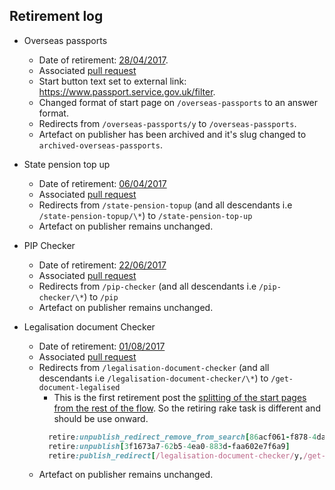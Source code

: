 ## Retirement log

- Overseas passports
  - Date of retirement: [28/04/2017](https://github.com/alphagov/smart-answers/releases/tag/release_3562).
  - Associated [pull request](https://github.com/alphagov/smart-answers/pull/3014)
  - Start button text set to external link: https://www.passport.service.gov.uk/filter.
  - Changed format of start page on `/overseas-passports` to an answer format.
  - Redirects from `/overseas-passports/y` to `/overseas-passports`.
  - Artefact on publisher has been archived and it's slug changed to `archived-overseas-passports`.

- State pension top up
  - Date of retirement:  [06/04/2017](https://github.com/alphagov/smart-answers/releases/tag/release_3549)
  - Associated [pull request](https://github.com/alphagov/smart-answers/pull/2996)
  - Redirects from `/state-pension-topup` (and all descendants i.e `/state-pension-topup/\*`) to `/state-pension-top-up`
  - Artefact on publisher remains unchanged.

- PIP Checker
  - Date of retirement:  [22/06/2017](https://github.com/alphagov/smart-answers/releases/tag/release_3626)
  - Associated [pull request](https://github.com/alphagov/smart-answers/pull/3035)
  - Redirects from `/pip-checker` (and all descendants i.e `/pip-checker/\*`) to `/pip`
  - Artefact on publisher remains unchanged.

- Legalisation document Checker
  - Date of retirement:  [01/08/2017](https://github.com/alphagov/smart-answers/releases/tag/release_3690)
  - Associated [pull request](https://github.com/alphagov/smart-answers/pull/3163)
  - Redirects from `/legalisation-document-checker` (and all descendants i.e `/legalisation-document-checker/\*`) to `/get-document-legalised`
    - This is the first retirement post the [splitting of the start pages from the rest of the flow](https://github.com/alphagov/smart-answers/pull/3126). So the retiring rake task is different and should be use onward.
    ```ruby
      retire:unpublish_redirect_remove_from_search[86acf061-f878-4da1-b05b-80c7ef61305c,/legalisation-document-checker,/get-document-legalised]
      retire:unpublish[3f1673a7-62b5-4ea0-883d-faa602e7f6a9]
      retire:publish_redirect[/legalisation-document-checker/y,/get-document-legalised]
    ```
  - Artefact on publisher remains unchanged.
